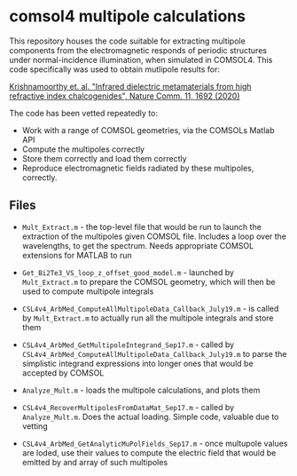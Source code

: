 # comsol4 multipole calculations

This repository houses the code suitable for extracting multipole components from the electromagnetic responds of periodic structures under normal-incidence illumination, when simulated in COMSOL4. This code specifically was used to obtain mutlipole results for:

[Krishnamoorthy et. al. "Infrared dielectric metamaterials from high refractive index chalcogenides", Nature Comm. 11, 1692 (2020)](https://www.nature.com/articles/s41467-020-15444-0)

The code has been vetted repeatedly to:

* Work with a range of COMSOL geometries, via the COMSOLs Matlab API
* Compute the multipoles correctly
* Store them correctly and load them correctly
* Reproduce electromagnetic fields radiated by these multipoles, correctly.

## Files

* `Mult_Extract.m` - the top-level file that would be run to launch the extraction of the multipoles given COMSOL file. Includes a loop over the wavelengths, to get the spectrum. Needs appropriate COMSOL extensions for MATLAB to run
* `Get_Bi2Te3_VS_loop_z_offset_good_model.m` - launched by `Mult_Extract.m` to prepare the COMSOL geometry, which will then be used to compute multipole integrals
* `CSL4v4_ArbMed_ComputeAllMultipoleData_Callback_July19.m` - is called by `Mult_Extract.m` to actually run all the multipole integrals and store them
* `CSL4v4_ArbMed_GetMultipoleIntegrand_Sep17.m` - called by `CSL4v4_ArbMed_ComputeAllMultipoleData_Callback_July19.m` to parse the simplistic integrand expressions into longer ones that would be accepted by COMSOL

* `Analyze_Mult.m` - loads the multipole calculations, and plots them
* `CSL4v4_RecoverMultipolesFromDataMat_Sep17.m` - called by `Analyze_Mult.m`. Does the actual loading. Simple code, valuable due to vetting
* `CSL4v4_ArbMed_GetAnalyticMuPolFields_Sep17.m` - once multupole values are loded, use their values to compute the electric field that would be emitted by and array of such multipoles
